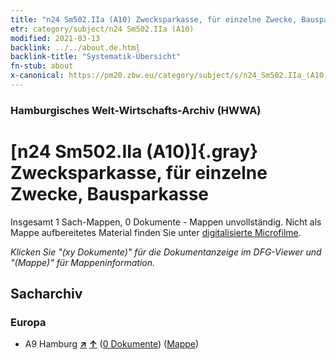 ```yaml
---
title: "n24 Sm502.IIa (A10) Zwecksparkasse, für einzelne Zwecke, Bausparkasse"
etr: category/subject/n24 Sm502.IIa (A10)
modified: 2021-03-13
backlink: ../../about.de.html
backlink-title: "Systematik-Übersicht"
fn-stub: about
x-canonical: https://pm20.zbw.eu/category/subject/s/n24_Sm502.IIa_(A10)
---
```


### Hamburgisches Welt-Wirtschafts-Archiv (HWWA)
# [n24 Sm502.IIa (A10)]{.gray}&#8201; Zwecksparkasse, für einzelne Zwecke, Bausparkasse&#160; 




Insgesamt 1 Sach-Mappen, 0 Dokumente - Mappen unvollständig.
Nicht als Mappe aufbereitetes Material finden Sie unter [digitalisierte Microfilme](/film/h1_sh.de.html).

_Klicken Sie "(xy Dokumente)" für die Dokumentanzeige im DFG-Viewer und "(Mappe)" für Mappeninformation._

## Sacharchiv




### Europa

- A9 Hamburg [**&nearr;**](../../../geo/i/140905/about.de.html "Hamburg (alle Mappen)") [**&uarr;**](../../../geo/about.de.html#A9 "Ländersystematik") (<a href="https://pm20.zbw.eu/dfgview/sh/140905,145439" title="über: Hamburg : Zwecksparkasse, für einzelne Zwecke, Bausparkasse" target="_blank">0 Dokumente</a>) ([Mappe](../../../../folder/sh/1409xx/140905/1454xx/145439/about.de.html))



